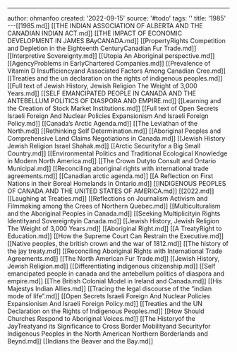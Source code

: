 ---
author: ohmanfoo
created: '2022-09-15'
source: '#todo'
tags: ''
title: '1985'
---[[1985.md]]
[[THE INDIAN ASSOCIATION OF ALBERTA AND THE CANADIAN INDIAN ACT.md]]
[[THE IMPACT OF ECONOMIC DEVELOPMENT IN JAMES BAyCANADA.md]]
[[PropertyRights Competition and Depletion in the Eighteenth CenturyCanadian Fur Trade.md]]
[[Interpretive Sovereignty.md]]
[[Utopia An Aboriginal perspective.md]]
[[AgencyProblems in EarlyChartered Companies.md]]
[[Prevalence of Vitamin D Insufficiencyand Associated Factors Among Canadian Cree.md]]
[[Treaties and the un declaration on the rights of indigenous peoples.md]]
[[Full text of Jewish History, Jewish Religion The Weight of 3,000 Years.md]]
[[SELF EMANCIPATED PEOPLE IN CANADA AND THE ANTEBELLUM POLITICS OF DIASPORA AND EMPIRE.md]]
[[Learning and the Creation of Stock Market Institutions.md]]
[[Full text of Open Secrets Israeli Foreign And Nuclear Policies Expansionism And Israeli Foreign Policy.md]]
[[Canada’s Arctic Agenda.md]]
[[The Leviathan of the North.md]]
[[Rethinking Self Determination.md]]
[[Aboriginal Peoples and Comprehensive Land Claims Negotiations in Canada.md]]
[[Jewish History Jewish Religion Israel Shahak.md]]
[[Arctic Securityfor a Big Small Country.md]]
[[Environmental Politics and Traditional Ecological Knowledge in Modern North America.md]]
[[The Crown Dutyto Consult and Ontario Municipal.md]]
[[Reconciling aboriginal rights with international trade agreements.md]]
[[Canadian arctic agenda.md]]
[[A Reflection on First Nations in their Boreal Homelands in Ontario.md]]
[[INDIGENOUS PEOPLES OF CANADA AND THE UNITED STATES OF AMERICA.md]]
[[2022.md]]
[[Laughing at Treaties.md]]
[[Reflections on Journalism Activism and Filmmaking among the Crees of Northern Quebec.md]]
[[Multiculturalism and the Aboriginal Peoples in Canada.md]]
[[Seeking Multiplicityin Rights Identityand Sovereigntyin Canada.md]]
[[Jewish History, Jewish Religion The Weight of 3,000 Years.md]]
[[Aboriginal Right.md]]
[[A TreatyRight to Education.md]]
[[How the Supreme Court Can Restrain the Executive.md]]
[[Native peoples, the british crown and the war of 1812.md]]
[[The history of the jay treaty.md]]
[[Reconciling Aboriginal Rights with International Trade Agreements.md]]
[[The North American Fur Trade.md]]
[[Jewish History, Jewish Religion.md]]
[[Differentiating indigenous citizenship.md]]
[[Self emancipated people in canada and the antebellum politics of diaspora and empire.md]]
[[The British Colonial Model in Ireland and Canada.md]]
[[His Majestys Indian Allies.md]]
[[Tracing the legal discourse of the “indian mode of life”.md]]
[[Open Secrets Israeli Foreign And Nuclear Policies Expansionism And Israeli Foreign Policy.md]]
[[Treaties and the UN Declaration on the Rights of Indigenous Peoples.md]]
[[How Should Churches Respond to Aboriginal Voices.md]]
[[The Historyof the JayTreatyand its Significance to Cross Border Mobilityand Securityfor Indigenous Peoples in the North American Northern Borderlands and Beynd.md]]
[[Indians the Beaver and the Bay.md]]
